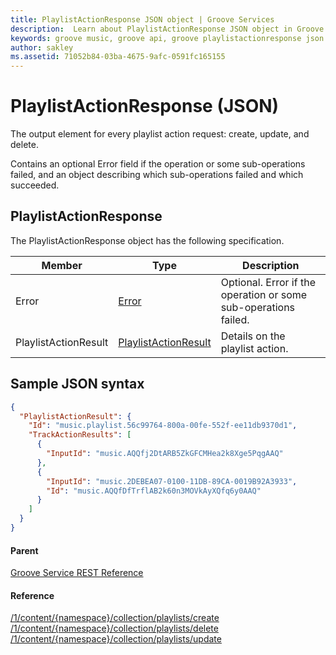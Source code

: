 ```yaml
---
title: PlaylistActionResponse JSON object | Groove Services
description:  Learn about PlaylistActionResponse JSON object in Groove Music API.
keywords: groove music, groove api, groove playlistactionresponse json
author: sakley
ms.assetid: 71052b84-03ba-4675-9afc-0591fc165155
---
```

# PlaylistActionResponse (JSON)
The output element for every playlist action request: create, update, and delete.

Contains an optional Error field if the operation or some sub-operations failed, and an object describing which sub-operations failed and which succeeded.

## PlaylistActionResponse
The PlaylistActionResponse object has the following specification.

| **Member**           | **Type**                                                                       | **Description**                                                 |
|----------------------|--------------------------------------------------------------------------------|-----------------------------------------------------------------|
| Error                | [Error](JSON-Error.md)                               | Optional. Error if the operation or some sub-operations failed. |
| PlaylistActionResult | [PlaylistActionResult](JSON-PlaylistActionResult.md) | Details on the playlist action.                                 |

## Sample JSON syntax
```json
{
  "PlaylistActionResult": {
    "Id": "music.playlist.56c99764-800a-00fe-552f-ee11db9370d1",
    "TrackActionResults": [
      {
        "InputId": "music.AQQfj2DtARB5ZkGFCMHea2k8Xge5PqgAAQ"
      },
      {
        "InputId": "music.2DEBEA07-0100-11DB-89CA-0019B92A3933",
        "Id": "music.AQQfDfTrflAB2k60n3MOVkAyXQfq6y0AAQ"
      }
    ]
  }
}
```

#### Parent
[Groove Service REST Reference](overview.md)

#### Reference
[/1/content/{namespace}/collection/playlists/create](uri-create-playlist.md)  
[/1/content/{namespace}/collection/playlists/delete](uri-delete-playlist.md)  
[/1/content/{namespace}/collection/playlists/update](uri-update-playlist.md)
